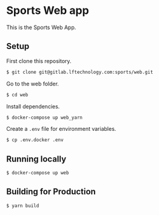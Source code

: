 # Sports Web app

This is the Sports Web App.

## Setup

First clone this repository.

```bash
$ git clone git@gitlab.lftechnology.com:sports/web.git
```

Go to the web folder.

```bash
$ cd web
```

Install dependencies.

```bash
$ docker-compose up web_yarn
```

Create a `.env` file for environment variables.

```bash
$ cp .env.docker .env
```

## Running locally

```bash
$ docker-compose up web
```

## Building for Production

```bash
$ yarn build
```

